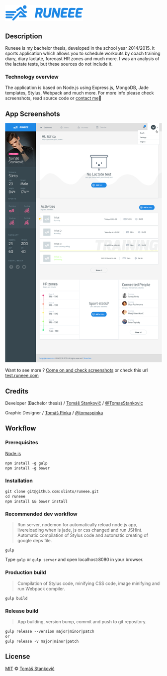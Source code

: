 # ![Runeee](client/img/logo_full_blue@2x.png?raw=true "Runeee")

## Description
Runeee is my bachelor thesis, developed in the school year 2014/2015. It sports application which allows you to schedule workouts by coach training diary, diary lactate, forecast HR zones and much more. I was an analysis of the lactate tests, but these sources do not include it.

### Technology overview
The application is based on Node.js using Express.js, MongoDB, Jade templates, Stylus, Webpack and much more. For more info please check screenshots, read source code or [contact me](http://slinto.sk)🤘

## App Screenshots
![Profile screenshot](app_screenshots/5_profile.png?raw=true "Profile screenshot")

Want to see more ? [Come on and check screenshots](https://github.com/slinto/runeee/blob/master/SCREENSHOTS.md) or check this url [test.runeee.com](https://test.runeee.com/)

## Credits
Developer (Bachelor thesis) / [Tomáš Stankovič](http://slinto.sk) / [@TomasStankovic](http://twitter.com/TomasStankovic)

Graphic Designer / [Tomáš Pinka](http://www.tomaspinka.com/) / [@tomaspinka](http://twitter.com/tomaspinka)

## Workflow
### Prerequisites
[Node.js](http://nodejs.org)
```
npm install -g gulp
npm install -g bower
```

### Installation
```
git clone git@github.com:slinto/runeee.git
cd runeee
npm install && bower install
```

### Recommended dev workflow
> Run server, nodemon for automatically reload node.js app, livereloading when is jade, js or css changed and run JSHint. Automatic compilation of Stylus code and automatic creating of google deps file.

```
gulp
```
Type `gulp` or `gulp server` and open localhost:8080 in your browser.

### Production build
> Compilation of Stylus code, minifying CSS code, image minifying and run Webpack compiler.

```
gulp build
```

### Release build
> App building, version bump, commit and push to git repository.

```
gulp release --version major|minor|patch
or
gulp release -v major|minor|patch
```

## License

[MIT](http://opensource.org/licenses/MIT) © [Tomáš Stankovič](http://slinto.sk)

